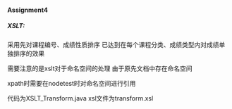 #### Assignment4

##### XSLT:

采用先对课程编号、成绩性质排序  已达到在每个课程分类、成绩类型内对成绩单独排序的效果

需要注意的是xslt对于命名空间的处理    由于原先文档中存在命名空间

 xpath时需要在nodetest时对命名空间进行引用

代码为XSLT_Transform.java      xsl文件为transform.xsl



